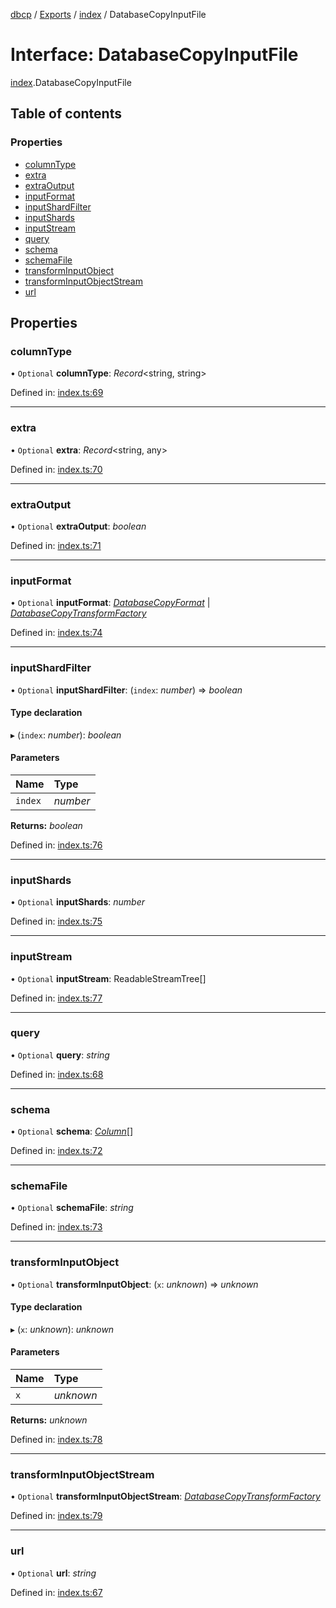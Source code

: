 [dbcp](../README.md) / [Exports](../modules.md) / [index](../modules/index.md) / DatabaseCopyInputFile

# Interface: DatabaseCopyInputFile

[index](../modules/index.md).DatabaseCopyInputFile

## Table of contents

### Properties

- [columnType](index.databasecopyinputfile.md#columntype)
- [extra](index.databasecopyinputfile.md#extra)
- [extraOutput](index.databasecopyinputfile.md#extraoutput)
- [inputFormat](index.databasecopyinputfile.md#inputformat)
- [inputShardFilter](index.databasecopyinputfile.md#inputshardfilter)
- [inputShards](index.databasecopyinputfile.md#inputshards)
- [inputStream](index.databasecopyinputfile.md#inputstream)
- [query](index.databasecopyinputfile.md#query)
- [schema](index.databasecopyinputfile.md#schema)
- [schemaFile](index.databasecopyinputfile.md#schemafile)
- [transformInputObject](index.databasecopyinputfile.md#transforminputobject)
- [transformInputObjectStream](index.databasecopyinputfile.md#transforminputobjectstream)
- [url](index.databasecopyinputfile.md#url)

## Properties

### columnType

• `Optional` **columnType**: *Record*<string, string\>

Defined in: [index.ts:69](https://github.com/wholebuzz/dbcp/blob/master/src/index.ts#L69)

___

### extra

• `Optional` **extra**: *Record*<string, any\>

Defined in: [index.ts:70](https://github.com/wholebuzz/dbcp/blob/master/src/index.ts#L70)

___

### extraOutput

• `Optional` **extraOutput**: *boolean*

Defined in: [index.ts:71](https://github.com/wholebuzz/dbcp/blob/master/src/index.ts#L71)

___

### inputFormat

• `Optional` **inputFormat**: [*DatabaseCopyFormat*](../enums/format.databasecopyformat.md) \| [*DatabaseCopyTransformFactory*](../modules/format.md#databasecopytransformfactory)

Defined in: [index.ts:74](https://github.com/wholebuzz/dbcp/blob/master/src/index.ts#L74)

___

### inputShardFilter

• `Optional` **inputShardFilter**: (`index`: *number*) => *boolean*

#### Type declaration

▸ (`index`: *number*): *boolean*

#### Parameters

| Name | Type |
| :------ | :------ |
| `index` | *number* |

**Returns:** *boolean*

Defined in: [index.ts:76](https://github.com/wholebuzz/dbcp/blob/master/src/index.ts#L76)

___

### inputShards

• `Optional` **inputShards**: *number*

Defined in: [index.ts:75](https://github.com/wholebuzz/dbcp/blob/master/src/index.ts#L75)

___

### inputStream

• `Optional` **inputStream**: ReadableStreamTree[]

Defined in: [index.ts:77](https://github.com/wholebuzz/dbcp/blob/master/src/index.ts#L77)

___

### query

• `Optional` **query**: *string*

Defined in: [index.ts:68](https://github.com/wholebuzz/dbcp/blob/master/src/index.ts#L68)

___

### schema

• `Optional` **schema**: [*Column*](schema.column.md)[]

Defined in: [index.ts:72](https://github.com/wholebuzz/dbcp/blob/master/src/index.ts#L72)

___

### schemaFile

• `Optional` **schemaFile**: *string*

Defined in: [index.ts:73](https://github.com/wholebuzz/dbcp/blob/master/src/index.ts#L73)

___

### transformInputObject

• `Optional` **transformInputObject**: (`x`: *unknown*) => *unknown*

#### Type declaration

▸ (`x`: *unknown*): *unknown*

#### Parameters

| Name | Type |
| :------ | :------ |
| `x` | *unknown* |

**Returns:** *unknown*

Defined in: [index.ts:78](https://github.com/wholebuzz/dbcp/blob/master/src/index.ts#L78)

___

### transformInputObjectStream

• `Optional` **transformInputObjectStream**: [*DatabaseCopyTransformFactory*](../modules/format.md#databasecopytransformfactory)

Defined in: [index.ts:79](https://github.com/wholebuzz/dbcp/blob/master/src/index.ts#L79)

___

### url

• `Optional` **url**: *string*

Defined in: [index.ts:67](https://github.com/wholebuzz/dbcp/blob/master/src/index.ts#L67)
